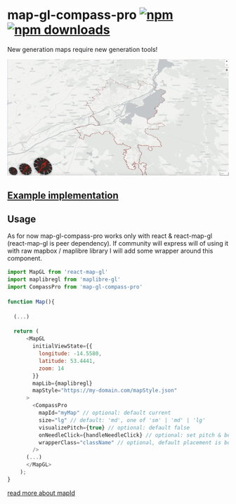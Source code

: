 # map-gl-compass-pro  [![npm](https://img.shields.io/npm/v/map-gl-compass-pro.svg)](https://www.npmjs.com/package/map-gl-compass-pro) [![npm downloads](https://img.shields.io/npm/dm/map-gl-compass-pro.svg)](https://www.npmjs.com/package/map-gl-compass-pro)
New generation maps require new generation tools! 

![Screen](https://raw.githubusercontent.com//jedluk/random/master/compass-pro/compass.png)

## [Example implementation](https://jedluk.github.io/hexifier/)

## Usage
As for now map-gl-compass-pro works only with react & react-map-gl (react-map-gl is peer dependency). If community will express will of using it with raw mapbox / maplibre library I will add some wrapper around this component.

```javascript
import MapGL from 'react-map-gl'
import maplibregl from 'maplibre-gl'
import CompassPro from 'map-gl-compass-pro'

function Map(){

  (...)

  return (
      <MapGL
        initialViewState={{
          longitude: -14.5580,
          latitude: 53.4441,
          zoom: 14
        }}
        mapLib={maplibregl}
        mapStyle="https://my-domain.com/mapStyle.json"
      >
        <CompassPro 
          mapId="myMap" // optional: default current
          size="lg" // default: 'md', one of 'sm' | 'md' | 'lg'
          visualizePitch={true} // optional: default false
          onNeedleClick={handleNeedleClick} // optional: set pitch & bearing to 0
          wrapperClass="className" // optional, default placement is bottom left corner (absolutely positioned)
        />
      (...)    
      </MapGL>
    );
}
```
[read more about mapId](https://visgl.github.io/react-map-gl/docs/api-reference/map#id)
